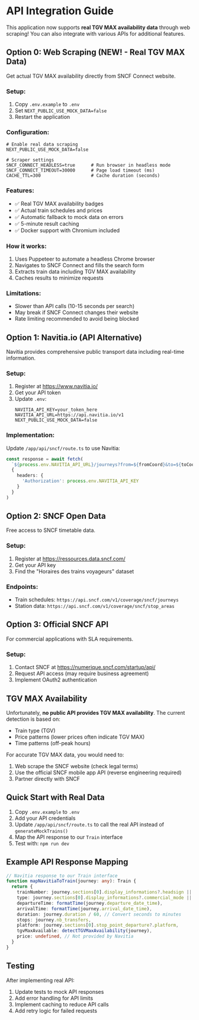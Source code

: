 # API Integration Guide

This application now supports **real TGV MAX availability data** through web scraping! You can also integrate with various APIs for additional features.

## Option 0: Web Scraping (NEW! - Real TGV MAX Data)

Get actual TGV MAX availability directly from SNCF Connect website.

### Setup:
1. Copy `.env.example` to `.env`
2. Set `NEXT_PUBLIC_USE_MOCK_DATA=false`
3. Restart the application

### Configuration:
```env
# Enable real data scraping
NEXT_PUBLIC_USE_MOCK_DATA=false

# Scraper settings
SNCF_CONNECT_HEADLESS=true      # Run browser in headless mode
SNCF_CONNECT_TIMEOUT=30000      # Page load timeout (ms)
CACHE_TTL=300                   # Cache duration (seconds)
```

### Features:
- ✅ Real TGV MAX availability badges
- ✅ Actual train schedules and prices
- ✅ Automatic fallback to mock data on errors
- ✅ 5-minute result caching
- ✅ Docker support with Chromium included

### How it works:
1. Uses Puppeteer to automate a headless Chrome browser
2. Navigates to SNCF Connect and fills the search form
3. Extracts train data including TGV MAX availability
4. Caches results to minimize requests

### Limitations:
- Slower than API calls (10-15 seconds per search)
- May break if SNCF Connect changes their website
- Rate limiting recommended to avoid being blocked

## Option 1: Navitia.io (API Alternative)

Navitia provides comprehensive public transport data including real-time information.

### Setup:
1. Register at https://www.navitia.io/
2. Get your API token
3. Update `.env`:
   ```
   NAVITIA_API_KEY=your_token_here
   NAVITIA_API_URL=https://api.navitia.io/v1
   NEXT_PUBLIC_USE_MOCK_DATA=false
   ```

### Implementation:
Update `/app/api/sncf/route.ts` to use Navitia:

```typescript
const response = await fetch(
  `${process.env.NAVITIA_API_URL}/journeys?from=${fromCoord}&to=${toCoord}&datetime=${date}`,
  {
    headers: {
      'Authorization': process.env.NAVITIA_API_KEY
    }
  }
)
```

## Option 2: SNCF Open Data

Free access to SNCF timetable data.

### Setup:
1. Register at https://ressources.data.sncf.com/
2. Get your API key
3. Find the "Horaires des trains voyageurs" dataset

### Endpoints:
- Train schedules: `https://api.sncf.com/v1/coverage/sncf/journeys`
- Station data: `https://api.sncf.com/v1/coverage/sncf/stop_areas`

## Option 3: Official SNCF API

For commercial applications with SLA requirements.

### Setup:
1. Contact SNCF at https://numerique.sncf.com/startup/api/
2. Request API access (may require business agreement)
3. Implement OAuth2 authentication

## TGV MAX Availability

Unfortunately, **no public API provides TGV MAX availability**. The current detection is based on:
- Train type (TGV)
- Price patterns (lower prices often indicate TGV MAX)
- Time patterns (off-peak hours)

For accurate TGV MAX data, you would need to:
1. Web scrape the SNCF website (check legal terms)
2. Use the official SNCF mobile app API (reverse engineering required)
3. Partner directly with SNCF

## Quick Start with Real Data

1. Copy `.env.example` to `.env`
2. Add your API credentials
3. Update `/app/api/sncf/route.ts` to call the real API instead of `generateMockTrains()`
4. Map the API response to our `Train` interface
5. Test with: `npm run dev`

## Example API Response Mapping

```typescript
// Navitia response to our Train interface
function mapNavitiaToTrain(journey: any): Train {
  return {
    trainNumber: journey.sections[0].display_informations?.headsign || 'Unknown',
    type: journey.sections[0].display_informations?.commercial_mode || 'Train',
    departureTime: formatTime(journey.departure_date_time),
    arrivalTime: formatTime(journey.arrival_date_time),
    duration: journey.duration / 60, // Convert seconds to minutes
    stops: journey.nb_transfers,
    platform: journey.sections[0].stop_point_departure?.platform,
    tgvMaxAvailable: detectTGVMaxAvailability(journey),
    price: undefined, // Not provided by Navitia
  }
}
```

## Testing

After implementing real API:
1. Update tests to mock API responses
2. Add error handling for API limits
3. Implement caching to reduce API calls
4. Add retry logic for failed requests